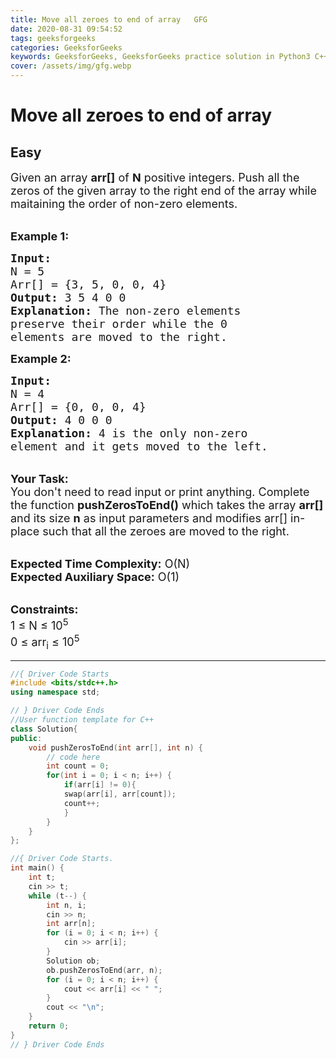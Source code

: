 ```yaml
---
title: Move all zeroes to end of array   GFG
date: 2020-08-31 09:54:52
tags: geeksforgeeks
categories: GeeksforGeeks
keywords: GeeksforGeeks, GeeksforGeeks practice solution in Python3 C++ Java, Move all zeroes to end of array - GFG solution
cover: /assets/img/gfg.webp
---
```



# Move all zeroes to end of array
## Easy
<div class="problems_problem_content__Xm_eO"><p><span style="font-size:18px">Given an array <strong>arr[]</strong> of <strong>N</strong> positive integers. Push all the zeros of the given array to the right&nbsp;end of the array&nbsp;while maitaining the order of non-zero elements.</span></p>

<p><br>
<span style="font-size:18px"><strong>Example 1:</strong></span></p>

<pre><span style="font-size:18px"><strong>Input:
</strong>N = 5
Arr[] = {3, 5, 0, 0, 4}
<strong>Output:</strong> 3 5 4 0 0
<strong>Explanation:</strong> The non-zero elements
preserve their order while the 0
elements are moved to the right.
</span></pre>

<p><span style="font-size:18px"><strong>Example 2:</strong></span></p>

<pre><span style="font-size:18px"><strong>Input:
</strong>N = 4
Arr[] = {0, 0, 0, 4}
<strong>Output:</strong> 4 0 0 0
<strong>Explanation:</strong>&nbsp;4 is the only non-zero
element and it gets moved to the left.
</span></pre>

<p><br>
<span style="font-size:18px"><strong>Your Task:</strong><br>
You don't need to read input or print anything. Complete the function <strong>pushZerosToEnd()</strong>&nbsp;which takes the&nbsp;array <strong>arr[] </strong>and its size&nbsp;<strong>n</strong>&nbsp;as input parameters&nbsp;and modifies arr[] in-place such that all the zeroes are moved to the&nbsp;right.&nbsp;&nbsp;</span></p>

<p><br>
<span style="font-size:18px"><strong>Expected Time Complexity:</strong>&nbsp;O(N)<br>
<strong>Expected Auxiliary Space:</strong>&nbsp;O(1)</span></p>

<p><br>
<span style="font-size:18px"><strong>Constraints:</strong><br>
1 ≤ N&nbsp;≤ 10<sup>5</sup><br>
0 ≤ arr<sub>i</sub> ≤ 10<sup>5</sup></span></p>
</div>

---




```cpp
//{ Driver Code Starts
#include <bits/stdc++.h>
using namespace std;

// } Driver Code Ends
//User function template for C++
class Solution{
public:
	void pushZerosToEnd(int arr[], int n) {
	    // code here
	    int count = 0;
	    for(int i = 0; i < n; i++) {
	        if(arr[i] != 0){
	        swap(arr[i], arr[count]);
	        count++;    
	        } 
	    }
	}
};

//{ Driver Code Starts.
int main() {
    int t;
    cin >> t;
    while (t--) {
        int n, i;
        cin >> n;
        int arr[n];
        for (i = 0; i < n; i++) {
            cin >> arr[i];
        }
        Solution ob;
        ob.pushZerosToEnd(arr, n);
        for (i = 0; i < n; i++) {
            cout << arr[i] << " ";
        }
        cout << "\n";
    }
    return 0;
}
// } Driver Code Ends
```
